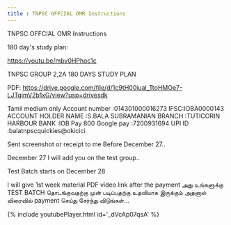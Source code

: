 ```yaml
---
title : TNPSC OFFCIAL OMR Instructions
---
```


TNPSC OFFCIAL OMR Instructions

180 day's study plan:

https://youtu.be/mbv0HPhoc1c

TNPSC GROUP 2,2A 180 DAYS STUDY PLAN

PDF:
https://drive.google.com/file/d/1c9tH00iual_TtoHMOe7-LJTqimV2b1xG/view?usp=drivesdk

Tamil medium only 
Account number :014301000016273
IFSC:IOBA0000143
ACCOUNT HOLDER NAME :S.BALA SUBRAMANIAN 
BRANCH :TUTICORIN HARBOUR 
BANK :IOB
Pay 800
Google pay :7200931694
UPI ID :balatnpscquickies@okicici

Sent screenshot or receipt to me Before December 27.. 

December 27 I will add you on the test group..

Test Batch starts on December 28 

I will give 1st week material PDF video link after the payment 
அது உங்களுக்கு 
TEST BATCH தொடங்குவதற்கு முன் படிப்பதற்கு உதவியாக இருக்கும் அதனால் விரைவில் payment செய்து சேர்ந்து விடுங்கள்...



{% include youtubePlayer.html id='_dVcAp07qsA' %}

